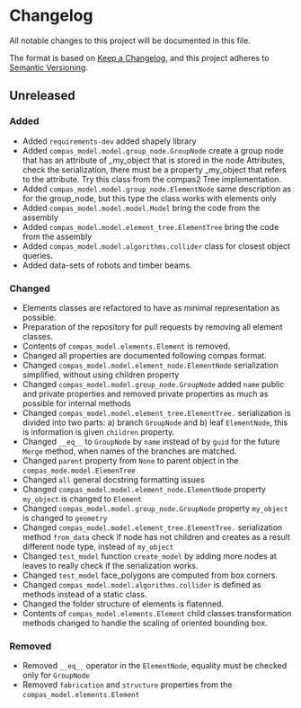 # Changelog

All notable changes to this project will be documented in this file.

The format is based on [Keep a Changelog](https://keepachangelog.com/en/1.0.0/),
and this project adheres to [Semantic Versioning](https://semver.org/spec/v2.0.0.html).

## Unreleased

### Added

* Added `requirements-dev` added shapely library
* Added `compas_model.model.group_node.GroupNode` create a group node that has an attribute of _my_object that is stored in the node Attributes, check the serialization, there must be a property _my_object that refers to the attribute. Try this class from the compas2 Tree implementation.
* Added `compas_model.model.group_node.ElementNode` same description as for the group_node, but this type the class works with elements only
* Added `compas_model.model.model.Model` bring the code from the assembly
* Added `compas_model.model.element_tree.ElementTree` bring the code from the assembly
* Added `compas_model.model.algorithms.collider` class for closest object queries.
* Added data-sets of robots and timber beams.

### Changed

* Elements classes are refactored to have as minimal representation as possible.
* Preparation of the repository for pull requests by removing all element classes.
* Contents of `compas_model.elements.Element` is removed.
* Changed all properties are documented following compas format.
* Changed `compas_model.model.element_node.ElementNode` serialization simplified, without using children property
* Changed `compas_model.model.group_node.GroupNode` added `name` public and private properties and removed private properties as much as possible for internal methods
* Changed `compas_model.model.element_tree.ElementTree.` serialization is divided into two parts: a) branch `GroupNode` and b) leaf `ElementNode`, this is information is given `children` property.
* Changed `__eq__` to `GroupNode` by `name` instead of by `guid` for the future `Merge` method, when names of the branches are matched.
* Changed `parent` property from `None` to parent object in the `compas_mode.model.ElemenTree`
* Changed `all` general docstring formatting issues
* Changed `compas_model.model.element_node.ElementNode` property `my_object` is changed to `Element`
* Changed `compas_model.model.group_node.GroupNode` property `my_object` is changed to `geometry`
* Changed `compas_model.model.element_tree.ElementTree.` serialization method `from_data` check if node has not children and creates as a result different node type, instead of `my_object`
* Changed `test_model` function `create_model` by adding more nodes at leaves to really check if the serialization works.
* Changed `test_model` face_polygons are computed from box corners.
* Changed `compas_model.model.algorithms.collider` is defined as methods instead of a static class.
* Changed the folder structure of elements is flatenned.
* Contents of `compas_model.elements.Element` child classes transformation methods changed to handle the scaling of oriented bounding box.

### Removed

* Removed `__eq__` operator in the `ElementNode`, equality must be checked only for `GroupNode`
* Removed `fabrication` and `structure` properties from the `compas_model.elements.Element`
